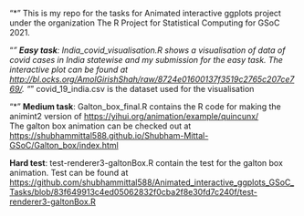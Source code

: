 “*” This is my repo for the tasks for Animated interactive ggplots project under the organization The R Project for Statistical Computing for GSoC 2021.

“*” **Easy task**: India_covid_visualisation.R shows a visualisation of data of covid cases in India statewise and my submission for the easy task.
The interactive plot can be found at http://bl.ocks.org/AmolGirishShah/raw/8724e01600137f3519c2765c207ce769/.
“*” covid_19_india.csv is the dataset used for the visualisation

“*” **Medium task**:  Galton_box_final.R contains the R code for making the animint2 version of https://yihui.org/animation/example/quincunx/                                
The galton box animation can be checked out at https://shubhammittal588.github.io/Shubham-Mittal-GSoC/Galton_box/index.html

**Hard test**: test-renderer3-galtonBox.R contain the test for the galton box animation. Test can be found at https://github.com/shubhammittal588/Animated_interactive_ggplots_GSoC_Tasks/blob/83f649913c4ed05062832f0cba2f8e30fd7c240f/test-renderer3-galtonBox.R
